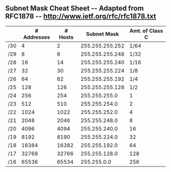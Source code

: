## Subnet Mask Cheat Sheet -- Adapted from RFC1878 -- http://www.ietf.org/rfc/rfc1878.txt

|   | # Addresses  | # Hosts | Subnet Mask  |  Amt. of Class C |
|---|---|---|---|---|
| /30  | 4  | 2  |  255.255.255.252 | 1/64  |
| /29  | 8  | 6  | 255.255.255.248  | 1/32   |
| /28  | 16  | 14  | 255.255.255.240  | 1/16  |
| /27  | 32 | 30  | 255.255.255.224  | 1/8   |
| /26  | 64  | 62   |255.255.255.192  | 1/4  |
| /25  | 128  | 126   | 255.255.255.128  | 1/2  |
| /24  | 256  | 254   | 255.255.255.0  | 1  |
| /23  | 512  | 510   | 255.255.254.0  |  2 |
| /22  | 1024  | 1022   | 255.255.252.0  | 4  |
| /21  | 2048 | 2046  | 255.255.248.0  | 8  |
| /20  | 4096   | 4094   |  255.255.240.0 |  16 |
| /19  | 8192  | 8190   | 255.255.224.0  | 32  |
| /18  | 16384   | 16382   | 255.255.192.0  |64   |
| /17  | 32768   | 32766   |  255.255.128.0 |128   |
| /16  | 65536   | 65534   | 255.255.0.0  | 256   |

